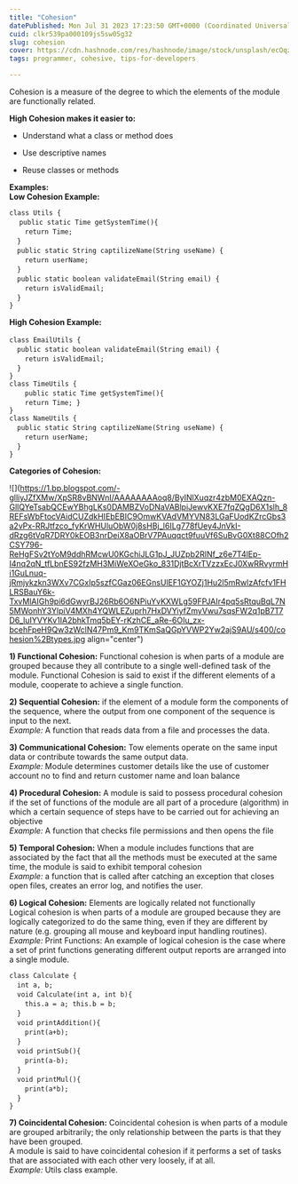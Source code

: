 ```yaml
---
title: "Cohesion"
datePublished: Mon Jul 31 2023 17:23:50 GMT+0000 (Coordinated Universal Time)
cuid: clkr539pa000109js5sw05g32
slug: cohesion
cover: https://cdn.hashnode.com/res/hashnode/image/stock/unsplash/ecOqzrbJh1E/upload/816471b5a82e9d0b0e3699a3f609cb30.jpeg
tags: programmer, cohesive, tips-for-developers

---
```


Cohesion is a measure of the degree to which the elements of the module are functionally related.

**High Cohesion makes it easier to:**

* Understand what a class or method does
    
* Use descriptive names
    
* Reuse classes or methods
    

**Examples:**  
**Low Cohesion Example:**

`class Utils {`  
  `public static Time getSystemTime(){`  
  `return Time;`  
 `}`  
 `public static String captilizeName(String useName) {`  
  `return userName;`  
 `}`  
 `public static boolean validateEmail(String email) {`  
  `return isValidEmail;`  
 `}`  
`}`

**High Cohesion Example:**

`class EmailUtils {`    
 `public static boolean validateEmail(String email) {`     
  `return isValidEmail;`    
 `}`    
`}`  
`class TimeUtils {`  
  `public static Time getSystemTime(){`  
  `return Time; }`  
`}`  
`class NameUtils {`  
 `public static String captilizeName(String useName) {`  
  `return userName;`  
 `}`  
`}`

**Categories of Cohesion:**

![](https://1.bp.blogspot.com/-glliyJZfXMw/XpSR8vBNWnI/AAAAAAAAoq8/ByINlXuqzr4zbM0EXAQzn-GllQYeTsabQCEwYBhgLKs0DAMBZVoDNaVABlpiJewvKXE7fqZQgD6X1slh_8REFsWbFtocVAidCUZdkHIEbEBIC9OmwKVAdVMYVN83LGaFUodKZrcGbs3a2vPx-RRJtfzco_fyKrWHUluObW0j8sHBj_l6ILg778fUey4JnVkI-dRzg6tVqR7DRY0kEOB3nrDeiX8aOBrV7PAuqqct9fuuVf6SuBvG0Xt88COfh2CSY796-ReHgFSv2tYoM9ddhRMcwU0KGchiJLG1pJ_JUZpb2RlNf_z6e7T4lEp-I4nq2qN_tfLbnES92fzMH3MiWeXOeGko_831DjtBcXrTVzzxEcJ0XwRRvyrmHi1GuLnuq-jRmjykzkn3WXv7CGxIp5szfCGaz06EGnsUlEF1GYOZj1Hu2l5mRwlzAfcfv1FHLRSBauY6k-TxvMlAIGh9pi6dGwyrBJ26Rb6O6NPiuYvKXWLg59FPJAIr4pq5sRtquBqL7N5MWonhY3YlpiV4MXh4YQWLEZuprh7HxDVYiyfZmyVwu7sqsFW2q1pB7T7D6_luIYVYKv1IA2bhkTmq5bEY-rKzhCE_aRe-6OIu_zx-bcehFpeH9Qw3zWclN47Pm9_Km9TKmSaQGpYVWP2Yw2ajS9AU/s400/cohesion%2Btypes.jpg align="center")

**1) Functional Cohesion:** Functional cohesion is when parts of a module are grouped because they all contribute to a single well-defined task of the module. Functional Cohesion is said to exist if the different elements of a module, cooperate to achieve a single function.

**2) Sequential Cohesion:** if the element of a module form the components of the sequence, where the output from one component of the sequence is input to the next.  
*Example:* A function that reads data from a file and processes the data.

**3) Communicational Cohesion:** Tow elements operate on the same input data or contribute towards the same output data.  
*Example:* Module determines customer details like the use of customer account no to find and return customer name and loan balance

**4) Procedural Cohesion:** A module is said to possess procedural cohesion if the set of functions of the module are all part of a procedure (algorithm) in which a certain sequence of steps have to be carried out for achieving an objective  
*Example:* A function that checks file permissions and then opens the file

**5) Temporal Cohesion:** When a module includes functions that are associated by the fact that all the methods must be executed at the same time, the module is said to exhibit temporal cohesion  
*Example:* a function that is called after catching an exception that closes open files, creates an error log, and notifies the user.

**6) Logical Cohesion:** Elements are logically related not functionally  
Logical cohesion is when parts of a module are grouped because they are logically categorized to do the same thing, even if they are different by nature (e.g. grouping all mouse and keyboard input handling routines).  
*Example:* Print Functions: An example of logical cohesion is the case where a set of print functions generating different output reports are arranged into a single module.

`class Calculate {`  
&emsp;`int a, b;`  
&emsp;`void Calculate(int a, int b){`  
&emsp;&emsp;`this.a = a; this.b = b;`  
&emsp;`}`  
&emsp;`void printAddition(){`  
&emsp;&emsp;`print(a+b);`  
&emsp;`}`  
&emsp;`void printSub(){`  
&emsp;&emsp;`print(a-b);`  
&emsp;`}`  
&emsp;`void printMul(){`  
&emsp;&emsp;`print(a*b);`  
&emsp;`}`  
`}`

**7) Coincidental Cohesion:** Coincidental cohesion is when parts of a module are grouped arbitrarily; the only relationship between the parts is that they have been grouped.  
A module is said to have coincidental cohesion if it performs a set of tasks that are associated with each other very loosely, if at all.  
*Example:* Utils class example.